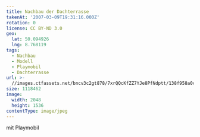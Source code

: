 ```yaml
---
title: Nachbau der Dachterrasse
takenAt: '2007-03-09T19:31:16.000Z'
rotation: 0
license: CC BY-ND 3.0
geo:
  lat: 50.094926
  lng: 8.768119
tags:
  - Nachbau
  - Modell
  - Playmobil
  - Dachterrasse
url: >-
  //images.ctfassets.net/bncv3c2gt878/7xrQQcKfZZ7YJe8PfNdptt/138f958a0cc121942aaa0b38d900979b/nachbau-der-dachterrasse_4505147784_o
size: 1118462
image:
  width: 2048
  height: 1536
contentType: image/jpeg
---
```


mit Playmobil